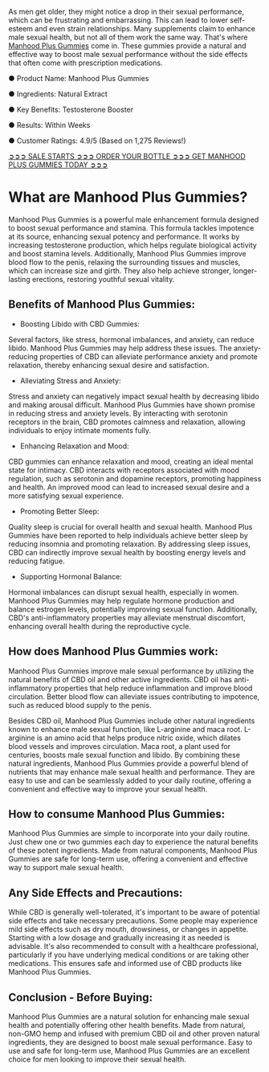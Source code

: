 As men get older, they might notice a drop in their sexual performance, which can be frustrating and embarrassing. This can lead to lower self-esteem and even strain relationships. Many supplements claim to enhance male sexual health, but not all of them work the same way. That's where [Manhood Plus Gummies](https://www.facebook.com/storemanhoodplusgummies/) come in. These gummies provide a natural and effective way to boost male sexual performance without the side effects that often come with prescription medications.

● Product Name: Manhood Plus Gummies

● Ingredients: Natural Extract

‍● Key Benefits: Testosterone Booster

● Results: Within Weeks

● Customer Ratings: 4.9/5 (Based on 1,275 Reviews!)

[➲➲➲ SALE STARTS ➲➲➲ ORDER YOUR BOTTLE ➲➲➲ GET MANHOOD PLUS GUMMIES TODAY ➲➲➲](https://atozsupplement.com/manhood-plus-gummies/)

# What are Manhood Plus Gummies?

Manhood Plus Gummies is a powerful male enhancement formula designed to boost sexual performance and stamina. This formula tackles impotence at its source, enhancing sexual potency and performance. It works by increasing testosterone production, which helps regulate biological activity and boost stamina levels. Additionally, Manhood Plus Gummies improve blood flow to the penis, relaxing the surrounding tissues and muscles, which can increase size and girth. They also help achieve stronger, longer-lasting erections, restoring youthful sexual vitality.

## Benefits of Manhood Plus Gummies:

- Boosting Libido with CBD Gummies:

Several factors, like stress, hormonal imbalances, and anxiety, can reduce libido. Manhood Plus Gummies may help address these issues. The anxiety-reducing properties of CBD can alleviate performance anxiety and promote relaxation, thereby enhancing sexual desire and satisfaction.

- Alleviating Stress and Anxiety:

Stress and anxiety can negatively impact sexual health by decreasing libido and making arousal difficult. Manhood Plus Gummies have shown promise in reducing stress and anxiety levels. By interacting with serotonin receptors in the brain, CBD promotes calmness and relaxation, allowing individuals to enjoy intimate moments fully.

- Enhancing Relaxation and Mood:

CBD gummies can enhance relaxation and mood, creating an ideal mental state for intimacy. CBD interacts with receptors associated with mood regulation, such as serotonin and dopamine receptors, promoting happiness and health. An improved mood can lead to increased sexual desire and a more satisfying sexual experience.

- Promoting Better Sleep:

Quality sleep is crucial for overall health and sexual health. Manhood Plus Gummies have been reported to help individuals achieve better sleep by reducing insomnia and promoting relaxation. By addressing sleep issues, CBD can indirectly improve sexual health by boosting energy levels and reducing fatigue.

- Supporting Hormonal Balance:

Hormonal imbalances can disrupt sexual health, especially in women. Manhood Plus Gummies may help regulate hormone production and balance estrogen levels, potentially improving sexual function. Additionally, CBD's anti-inflammatory properties may alleviate menstrual discomfort, enhancing overall health during the reproductive cycle.

## How does Manhood Plus Gummies work:

Manhood Plus Gummies improve male sexual performance by utilizing the natural benefits of CBD oil and other active ingredients. CBD oil has anti-inflammatory properties that help reduce inflammation and improve blood circulation. Better blood flow can alleviate issues contributing to impotence, such as reduced blood supply to the penis.

Besides CBD oil, Manhood Plus Gummies include other natural ingredients known to enhance male sexual function, like L-arginine and maca root. L-arginine is an amino acid that helps produce nitric oxide, which dilates blood vessels and improves circulation. Maca root, a plant used for centuries, boosts male sexual function and libido. By combining these natural ingredients, Manhood Plus Gummies provide a powerful blend of nutrients that may enhance male sexual health and performance. They are easy to use and can be seamlessly added to your daily routine, offering a convenient and effective way to improve your sexual health.

## How to consume Manhood Plus Gummies:

Manhood Plus Gummies are simple to incorporate into your daily routine. Just chew one or two gummies each day to experience the natural benefits of these potent ingredients. Made from natural components, Manhood Plus Gummies are safe for long-term use, offering a convenient and effective way to support male sexual health.

## Any Side Effects and Precautions:

While CBD is generally well-tolerated, it's important to be aware of potential side effects and take necessary precautions. Some people may experience mild side effects such as dry mouth, drowsiness, or changes in appetite. Starting with a low dosage and gradually increasing it as needed is advisable. It's also recommended to consult with a healthcare professional, particularly if you have underlying medical conditions or are taking other medications. This ensures safe and informed use of CBD products like Manhood Plus Gummies.

## Conclusion - Before Buying:

Manhood Plus Gummies are a natural solution for enhancing male sexual health and potentially offering other health benefits. Made from natural, non-GMO hemp and infused with premium CBD oil and other proven natural ingredients, they are designed to boost male sexual performance. Easy to use and safe for long-term use, Manhood Plus Gummies are an excellent choice for men looking to improve their sexual health.
